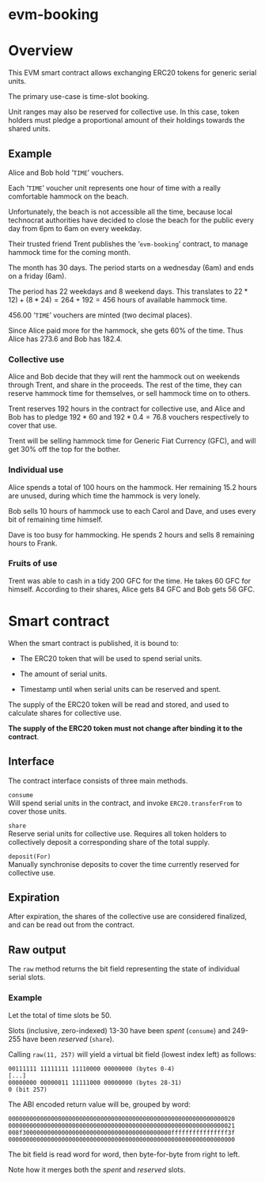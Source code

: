 # evm-booking

# Overview

This EVM smart contract allows exchanging ERC20 tokens for generic
serial units.

The primary use-case is time-slot booking.

Unit ranges may also be reserved for collective use. In this case, token
holders must pledge a proportional amount of their holdings towards the
shared units.

## Example

Alice and Bob hold ‘`TIME`’ vouchers.

Each ‘`TIME`’ voucher unit represents one hour of time with a really
comfortable hammock on the beach.

Unfortunately, the beach is not accessible all the time, because local
technocrat authorities have decided to close the beach for the public
every day from 6pm to 6am on every weekday.

Their trusted friend Trent publishes the ‘`evm-booking`’ contract, to
manage hammock time for the coming month.

The month has 30 days. The period starts on a wednesday (6am) and ends
on a friday (6am).

The period has 22 weekdays and 8 weekend days. This translates to
$22 * 12) + (8 * 24) = 264 + 192 = 456$ hours of available hammock time.

456.00 ‘`TIME`’ vouchers are minted (two decimal places).

Since Alice paid more for the hammock, she gets 60% of the time. Thus
Alice has 273.6 and Bob has 182.4.

### Collective use

Alice and Bob decide that they will rent the hammock out on weekends
through Trent, and share in the proceeds. The rest of the time, they can
reserve hammock time for themselves, or sell hammock time on to others.

Trent reserves 192 hours in the contract for collective use, and Alice
and Bob has to pledge $192 * 60% = 115.2$ and $192 * 0.4 = 76.8$
vouchers respectively to cover that use.

Trent will be selling hammock time for Generic Fiat Currency (GFC), and
will get 30% off the top for the bother.

### Individual use

Alice spends a total of 100 hours on the hammock. Her remaining 15.2
hours are unused, during which time the hammock is very lonely.

Bob sells 10 hours of hammock use to each Carol and Dave, and uses every
bit of remaining time himself.

Dave is too busy for hammocking. He spends 2 hours and sells 8 remaining
hours to Frank.

### Fruits of use

Trent was able to cash in a tidy 200 GFC for the time. He takes 60 GFC
for himself. According to their shares, Alice gets 84 GFC and Bob gets
56 GFC.

# Smart contract

When the smart contract is published, it is bound to:

- The ERC20 token that will be used to spend serial units.

- The amount of serial units.

- Timestamp until when serial units can be reserved and spent.

The supply of the ERC20 token will be read and stored, and used to
calculate shares for collective use.

**The supply of the ERC20 token must not change after binding it to the
contract**.

## Interface

The contract interface consists of three main methods.

`consume`  
Will spend serial units in the contract, and invoke `ERC20.transferFrom`
to cover those units.

`share`  
Reserve serial units for collective use. Requires all token holders to
collectively deposit a corresponding share of the total supply.

`deposit(For)`  
Manually synchronise deposits to cover the time currently reserved for
collective use.

## Expiration

After expiration, the shares of the collective use are considered
finalized, and can be read out from the contract.

## Raw output

The `raw` method returns the bit field representing the state of
individual serial slots.

### Example

Let the total of time slots be 50.

Slots (inclusive, zero-indexed) 13-30 have been *spent* (`consume`) and
249-255 have been *reserved* (`share`).

Calling `raw(11, 257)` will yield a virtual bit field (lowest index
left) as follows:

    00111111 11111111 11110000 00000000 (bytes 0-4)
    [...]
    00000000 00000011 11111000 00000000 (bytes 28-31)
    0 (bit 257)

The ABI encoded return value will be, grouped by word:

    0000000000000000000000000000000000000000000000000000000000000020
    0000000000000000000000000000000000000000000000000000000000000021
    008f300000000000000000000000000000000000000000ffffffffffffffff3f
    0000000000000000000000000000000000000000000000000000000000000000

The bit field is read word for word, then byte-for-byte from right to
left.

Note how it merges both the *spent* and *reserved* slots.
